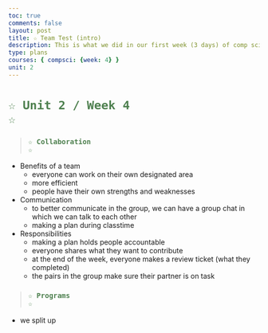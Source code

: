 ```yaml
---
toc: true
comments: false
layout: post
title: ☆ Team Test (intro)
description: This is what we did in our first week (3 days) of comp sci
type: plans
courses: { compsci: {week: 4} }
unit: 2
---
```

 
# <code style="color: #4e804f">☆ Unit 2 / Week 4 ☆</code>

> ### <code style="color:#4e804f;">☆ Collaboration ☆</code>
- Benefits of a team
    - everyone can work on their own designated area
    - more efficient
    - people have their own strengths and weaknesses
- Communication
    - to better communicate in the group, we can have a group chat in which we can talk to each other
    - making a plan during classtime
- Responsibilities
    - making a plan holds people accountable
    - everyone shares what they want to contribute
    - at the end of the week, everyone makes a review ticket (what they completed)
    - the pairs in the group make sure their partner is on task

> ### <code style="color:#4e804f;">☆ Programs ☆</code>
- we split up 